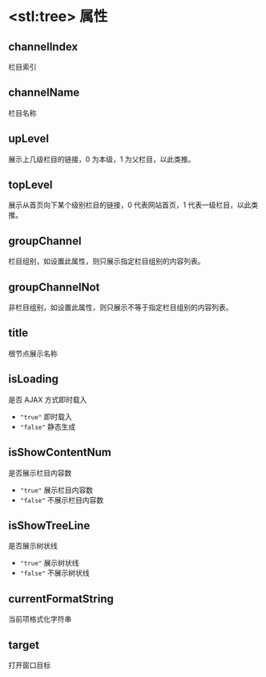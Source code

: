 # &lt;stl:tree&gt; 属性

## channelIndex

栏目索引

## channelName

栏目名称

## upLevel

展示上几级栏目的链接，0 为本级，1 为父栏目，以此类推。

## topLevel

展示从首页向下某个级别栏目的链接，0 代表网站首页，1 代表一级栏目，以此类推。

## groupChannel

栏目组别，如设置此属性，则只展示指定栏目组别的内容列表。

## groupChannelNot

非栏目组别，如设置此属性，则只展示不等于指定栏目组别的内容列表。

## title

根节点展示名称

## isLoading

是否 AJAX 方式即时载入

- `"true"` 即时载入
- `"false"` 静态生成

## isShowContentNum

是否展示栏目内容数

- `"true"` 展示栏目内容数
- `"false"` 不展示栏目内容数

## isShowTreeLine

是否展示树状线

- `"true"` 展示树状线
- `"false"` 不展示树状线

## currentFormatString

当前项格式化字符串

## target

打开窗口目标

